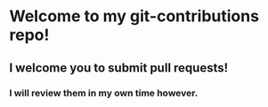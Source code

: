# Welcome to my git-contributions repo!
## I welcome you to submit pull requests!
### I will review them in my own time however.
